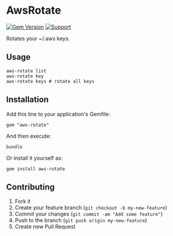 # AwsRotate

[![Gem Version](https://badge.fury.io/rb/aws-rotate.png)](http://badge.fury.io/rb/aws-rotate)
[![Support](https://img.shields.io/badge/get-support-blue.svg)](https://boltops.com?utm_source=badge&utm_medium=badge&utm_campaign=aws-rotate)

Rotates your ~/.aws keys.

## Usage

    aws-rotate list
    aws-rotate key
    aws-rotate keys # rotate all keys

## Installation

Add this line to your application's Gemfile:

    gem "aws-rotate"

And then execute:

    bundle

Or install it yourself as:

    gem install aws-rotate

## Contributing

1. Fork it
2. Create your feature branch (`git checkout -b my-new-feature`)
3. Commit your changes (`git commit -am "Add some feature"`)
4. Push to the branch (`git push origin my-new-feature`)
5. Create new Pull Request
